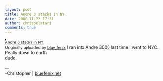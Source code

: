 ```yaml
---
layout: post
title: Andre 3 stacks in NY
date: 2008-11-22 17:31
author: chrispelatari
comments: true
---
```

<a title="photo sharing" href="http://www.flickr.com/photos/blue_fenix/3051538348/"><img style="border:2px solid rgb(0,0,0);" alt="" src="http://farm4.static.flickr.com/3031/3051538348_5ce4300bc9_m.jpg" /></a> <br />
<span style="font-size:.9em;margin-top:0;"> <a href="http://www.flickr.com/photos/blue_fenix/3051538348/">Andre 3 stacks in NY</a> <br />
Originally uploaded by <a href="http://www.flickr.com/people/blue_fenix/">blue_fenix</a> </span>  I ran into Andre 3000 last time I went to NYC. Really down to earth<br />
dude.<br />
<br />
--<br />
-Christopher | <a href="http://bluefenix.net">bluefenix.net</a>
